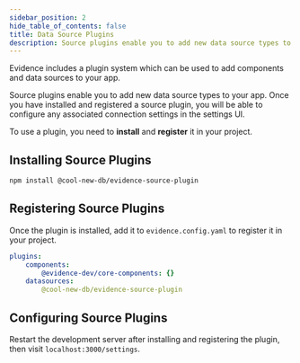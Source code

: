 ```yaml
---
sidebar_position: 2
hide_table_of_contents: false
title: Data Source Plugins
description: Source plugins enable you to add new data source types to your app. 
---
```


Evidence includes a plugin system which can be used to add components and data sources to your app. 

Source plugins enable you to add new data source types to your app. Once you have installed and registered a source plugin, you will be able to configure any associated connection settings in the settings UI.  

To use a plugin, you need to **install** and **register** it in your project.

## Installing Source Plugins 

```bash
npm install @cool-new-db/evidence-source-plugin
```

## Registering Source Plugins 

Once the plugin is installed, add it to `evidence.config.yaml` to register it in your project. 

```yaml
plugins:
    components: 
        @evidence-dev/core-components: {}
    datasources: 
        @cool-new-db/evidence-source-plugin
```

## Configuring Source Plugins 

Restart the development server after installing and registering the plugin, then visit `localhost:3000/settings`. 

